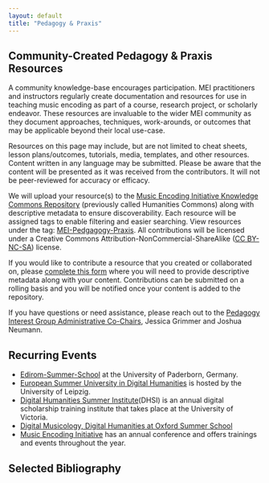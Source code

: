 ```yaml
---
layout: default
title: "Pedagogy & Praxis"
---
```

## Community-Created Pedagogy & Praxis Resources

A community knowledge-base encourages participation. MEI practitioners and instructors regularly create documentation and resources for use in teaching music encoding as part of a course, research project, or scholarly endeavor. These resources are invaluable to the wider MEI community as they document approaches, techniques, work-arounds, or outcomes that may be applicable beyond their local use-case. 

Resources on this page may include, but are not limited to cheat sheets, lesson plans/outcomes, tutorials, media, templates, and other resources. Content written in any language may be submitted. Please be aware that the content will be presented as it was received from the contributors. It will not be peer-reviewed for accuracy or efficacy. 

We will upload your resource(s) to the [Music Encoding Initiative Knowledge Commons Repository](https://hcommons.org/groups/music-encoding-initiative/) (previously called Humanities Commons) along with descriptive metadata to ensure discoverability. Each resource will be assigned tags to enable filtering and easier searching. View resources under the tag: [MEI-Pedgagogy-Praxis](https://works.hcommons.org/collections/music-encoding-initiative/records?q=custom_fields%5B%27kcr%3Auser_defined_tags%27%5D%3A%22MEI-Pedagogy-Praxis%22&sort=bestmatch). All contributions will be licensed under a Creative Commons Attribution-NonCommercial-ShareAlike ([CC BY-NC-SA](https://creativecommons.org/licenses/by-nc-sa/4.0/)) license.

If you would like to contribute a resource that you created or collaborated on, please [complete this form](https://docs.google.com/forms/d/e/1FAIpQLScnaXFQhtxVrt2aCaKqf0F4by_XgHHsvxhyq9-cvCDPE0j9vg/viewform) where you will need to provide descriptive metadata along with your content. Contributions can be submitted on a rolling basis and you will be notified once your content is added to the repository.

If you have questions or need assistance, please reach out to the [Pedagogy Interest Group Administrative Co-Chairs](https://music-encoding.org/community/interest-groups.html), Jessica Grimmer and Joshua Neumann.

## Recurring Events

* [Edirom-Summer-School](https://ess.uni-paderborn.de/) at the University of Paderborn, Germany.
* [European Summer University in Digital Humanities](https://esu.fdhl.info/) is hosted by the University of Leipzig.
* [Digital Humanities Summer Institute](https://dhsi.org/)(DHSI) is an annual digital scholarship training institute that takes place at the University of Victoria.
* [Digital Musicology, Digital Humanities at Oxford Summer School](https://digital.humanities.ox.ac.uk/digital-humanities-oxford-summer-school)
* [Music Encoding Initiative](https://music-encoding.org/community/news-events.html) has an annual conference and offers trainings and events throughout the year.


## Selected Bibliography

<div class="columns">
  <div class="column col-12 bibliography">
    <script src="https://bibbase.org/show?bib=https%3A%2F%2Fapi.zotero.org%2Fgroups%2F4439204%2Fitems%3Fkey%3D8lnTbafaItBb4ZVOjRCEYliR%26format%3Dbibtex%26limit%3D100&jsonp=1&theme=dividers&nocache=1&authorFirst=1"></script>
  </div>
</div>
